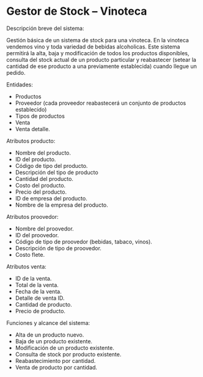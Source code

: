 # Gestor de Stock – Vinoteca

Descripción breve del sistema:

Gestión básica de un sistema de stock para una vinoteca. En la vinoteca vendemos vino y toda variedad de bebidas alcoholicas. Este sistema permitirá la alta, baja y modificación de todos los productos disponibles, consulta del stock actual de un producto particular y reabastecer (setear la cantidad de ese producto a una previamente establecida) cuando llegue un pedido.

Entidades:
* Productos
* Proveedor (cada proveedor reabastecerá un conjunto de productos establecido)
* Tipos de productos
* Venta
* Venta detalle.

Atributos producto: 
* Nombre del producto.
* ID del producto.
* Código de tipo del producto.
* Descripción del tipo de producto
* Cantidad del producto.
* Costo del producto.
* Precio del producto.
* ID de empresa del producto.
* Nombre de la empresa del producto.

Atributos proovedor:
* Nombre del proovedor.
* ID del proovedor.
* Código de tipo de proovedor (bebidas, tabaco, vinos).
* Descripción de tipo de proovedor.
* Costo flete.

Atributos venta:
* ID de la venta.
* Total de la venta.
* Fecha de la venta.
* Detalle de venta ID.
* Cantidad de producto.
* Precio de producto.

Funciones y alcance del sistema:
* Alta de un producto nuevo.
* Baja de un producto existente.
* Modificación de un producto existente.
* Consulta de stock por producto existente.
* Reabastecimiento por cantidad.
* Venta de producto por cantidad.
      
